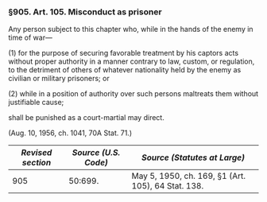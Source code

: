 ### §905. Art. 105. Misconduct as prisoner ###

Any person subject to this chapter who, while in the hands of the enemy in time of war—

(1) for the purpose of securing favorable treatment by his captors acts without proper authority in a manner contrary to law, custom, or regulation, to the detriment of others of whatever nationality held by the enemy as civilian or military prisoners; or

(2) while in a position of authority over such persons maltreats them without justifiable cause;

shall be punished as a court-martial may direct.

(Aug. 10, 1956, ch. 1041, 70A Stat. 71.)

|*Revised section*|*Source (U.S. Code)*|           *Source (Statutes at Large)*           |
|-----------------|--------------------|--------------------------------------------------|
|       905       |      50:699.       |May 5, 1950, ch. 169, §1 (Art. 105), 64 Stat. 138.|